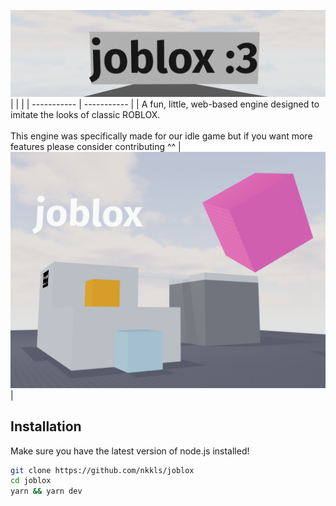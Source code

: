 ![Joblox](/public/markdown/titlecard.png)
| |  |
| ----------- | ----------- |
| A fun, little, web-based engine designed to imitate the looks of classic ROBLOX. <br><br>This engine was specifically made for our idle game but if you want more features please consider contributing ^^    | ![a screenshot of joblox](/public/markdown/embed.png)       |
## Installation
Make sure you have the latest version of node.js installed!
```bash
git clone https://github.com/nkkls/joblox
cd joblox
yarn && yarn dev
```